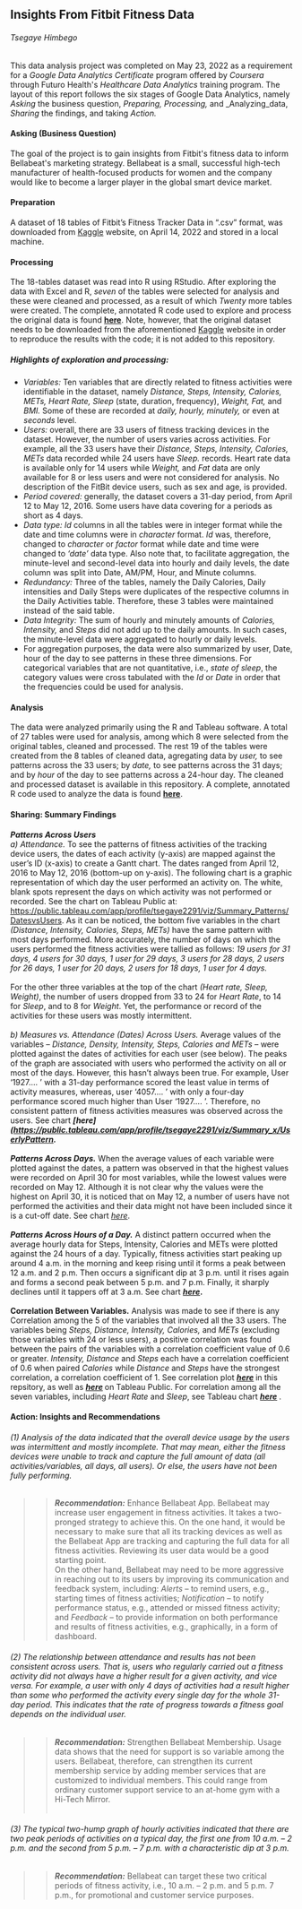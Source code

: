 ## Insights From Fitbit Fitness Data
###### _Tsegaye Himbego_

This data analysis project was completed on May 23, 2022 as a requirement for a _Google Data Analytics Certificate_ program offered by _Coursera_ through Futuro Health's _Healthcare Data Analytics_ training program. The layout of this report follows the six stages of Google Data Analytics, namely _Asking_ the business question, _Preparing,_ _Processing,_ and _Analyzing_data, _Sharing_ the findings, and taking _Action._
#### Asking (Business Question)
The goal of the project is to gain insights from Fitbit's fitness data to inform Bellabeat's marketing strategy. Bellabeat is a small, successful high-tech manufacturer of health-focused products for women and the company would like to become a larger player in the global smart device market.
#### Preparation
A dataset of 18 tables of Fitbit’s Fitness Tracker Data in “.csv” format, was downloaded from [Kaggle](https://www.kaggle.com/datasets/arashnic/fitbit) website, on April 14, 2022 and stored in a local machine.
#### Processing
The 18-tables dataset was read into R using RStudio. After exploring the data with Excel and R, _seven_ of the tables were selected for analysis and these were cleaned and processed, as a result of which _Twenty_ more tables were created. The complete, annotated R code used to explore and process the original data is found <b>[here](https://github.com/tsegayeh/InsightsFromFitBitData/blob/main/HDAcapstone.R)</b>. Note, however, that the original dataset needs to be downloaded from the aforementioned [Kaggle](https://www.kaggle.com/datasets/arashnic/fitbit) website in order to reproduce the results with the code; it is not added to this repository.<br />
##### _Highlights_ of exploration and processing:
  * _Variables:_ Ten variables that are directly related to fitness activities were identifiable in the dataset, namely _Distance, Steps, Intensity, Calories, METs, Heart Rate, Sleep_ (state, duration, frequency), _Weight, Fat,_ and _BMI._ Some of these are recorded at _daily, hourly, minutely,_ or even at _seconds_ level.
  * _Users:_ overall, there are 33 users of fitness tracking devices in the dataset. However, the number of users varies across activities. For example, all the 33 users have their _Distance, Steps, Intensity, Calories, METs_ data recorded while 24 users have _Sleep._ records. Heart rate data is available only for 14 users while _Weight,_ and _Fat_ data are only available for 8 or less users and were not considered for analysis.  No description of the FitBit device users, such as sex and age, is provided.
  * _Period covered:_ generally, the dataset covers a 31-day period, from April 12 to May 12, 2016. Some users have data covering for a periods as short as 4 days.
  * _Data type:_ _Id_ columns in all the tables were in integer format while the date and time columns were in _character_ format. _Id_ was, therefore, changed to _character_ or _factor_ format while date and time were changed to _‘date’_ data type. Also note that, to facilitate aggregation, the minute-level and second-level data into hourly and daily levels, the date column was split into Date, AM/PM, Hour, and Minute columns.
  * _Redundancy:_ Three of the tables, namely the Daily Calories, Daily intensities and Daily Steps were duplicates of the respective columns in the Daily Activities table. Therefore, these 3 tables were maintained instead of the said table.
  * _Data Integrity:_ The sum of hourly and minutely amounts of _Calories, Intensity,_ and _Steps_ did not add up to the daily amounts. In such cases, the minute-level data were aggregated to hourly or daily levels. <br />
  * For aggregation purposes, the data were also summarized by user, Date, hour of the day to see patterns in these three dimensions. For categorical variables that are not quantitative, i.e., _state of sleep_, the category values were cross tabulated with the _Id_ or _Date_ in order that the frequencies could be used for analysis.
#### Analysis
The data were analyzed primarily using the R and Tableau software. A total of 27 tables were used for analysis, among which 8 were selected from the original  tables, cleaned and processed. The rest 19 of the tables were created from the 8 tables of cleaned data, agregating data by _user,_ to see patterns across the 33 users; by _date,_ to see patterns across the 31 days; and by _hour_ of the day to see patterns across a 24-hour day. The cleaned and processed dataset is available in this repository. A complete, annotated R code used to analyze the data is found <b>[here](https://github.com/tsegayeh/InsightsFromFitBitData/blob/main/HDAcapstone.R)</b>. 
#### Sharing: Summary Findings 
**_Patterns Across Users_** <br />
_a) Attendance._ To see the patterns of fitness activities of the tracking device users, the dates of each activity (y-axis) are mapped against the user’s ID (x-axis) to create a Gantt chart. The dates ranged from April 12, 2016 to May 12, 2016 (bottom-up on y-axis). The following chart is a graphic representation of which day the user performed an activity on. The white, blank spots represent the days on which activity was not performed or recorded. See the chart on Tableau Public at: https://public.tableau.com/app/profile/tsegaye2291/viz/Summary_Patterns/DatesvsUsers. As it can be noticed, the bottom five variables in the chart _(Distance, Intensity, Calories, Steps, METs)_ have the same pattern with most days performed. More accurately, the number of days on which the users performed the fitness activities were tallied as follows:
 _19 users for 31 days,
 4 users for 30 days,
 1 user  for 29 days,
 3 users for 28 days,
 2 users for 26 days,
 1 user  for 20 days,
 2 users for 18 days,
 1 user  for  4 days._
<br />	   
For the other three variables at the top of the chart _(Heart rate, Sleep, Weight)_, the number of users dropped from 33 to 24 for _Heart Rate_, to 14 for _Sleep_, and to 8 for _Weight_. Yet, the performance or record of the activities for these users was mostly intermittent. <br /> <br />
_b) Measures vs. Attendance (Dates) Across Users._ Average values of the variables – _Distance, Density, Intensity, Steps, Calories and METs_ – were plotted against the dates of activities for each user (see below). The peaks of the graph are associated with users who performed the activity on all or most of the days. However, this hasn’t always been true. For example, User ‘1927…. ’ with a 31-day performance scored the least value in terms of activity measures, whereas, user ‘4057…. ’  with only a four-day performance scored much higher than User ‘1927…. ’. Therefore, no consistent pattern of fitness activities measures was observed across the users. See chart <b> _[here](https://public.tableau.com/app/profile/tsegaye2291/viz/Summary_x/UserlyPattern._ </b> <br /><br />
**_Patterns Across Days._** When the average values of each variable were plotted against the dates, a pattern was observed in that the highest values were recorded on April 30 for most variables, while the lowest values were recorded on May 12. Although it is not clear why the values were the highest on April 30, it is noticed that on May 12, a number of users have not performed the activities and their data might not have been included since it is a cut-off date. See chart  _[here](https://public.tableau.com/app/profile/tsegaye2291/viz/Summary_x/DailyPattern)_. </b> <br /><br />
**_Patterns Across Hours of a Day._** A distinct pattern occurred when the average hourly data for Steps, Intensity, Calories and METs were plotted against the 24 hours of a day. Typically, fitness activities start peaking up around 4 a.m. in the morning and keep rising until it forms a peak between 12 a.m. and 2 p.m. Then occurs a significant dip at 3 p.m. until it rises again and forms a second peak between 5 p.m. and 7 p.m. Finally, it sharply declines until it tappers off at 3 a.m. See chart <b> _[here](https://public.tableau.com/app/profile/tsegaye2291/viz/Summary_x/HourlyPatterns)_. </b> <br /><br />
**Correlation Between Variables.** Analysis was made to see if there is any Correlation among the 5 of the variables that involved all the 33 users. The variables being _Steps, Distance, Intensity, Calories,_ and _METs_ (excluding those variables with 24 or less users), a positive correlation was found between the pairs of the variables with a correlation coefficient value of 0.6 or greater. _Intensity, Distance_ and _Steps_ each have a correlation coefficient of 0.6 when paired _Calories_ while _Distance_ and _Steps_ have the strongest correlation, a correlation coefficient of 1. See correlation plot <b> _[here](https://github.com/tsegayeh/InsightsFromFitBitData/blob/main/Images/corrPlot5vars.png)_ </b> in this repsitory, as well as <b> _[here](https://public.tableau.com/app/profile/tsegaye2291/viz/fitbitDataInsight/Correlations5dfs)_ </b> on Tableau Public. For correlation among all the seven variables, including _Heart Rate_ and _Sleep_, see Tableau chart <b> _[here](https://public.tableau.com/app/profile/tsegaye2291/viz/fitbitDataInsight/Correlations5dfs)_ </b>.
#### Action: Insights and Recommendations
###### (1) Analysis of the data indicated that the overall device usage by the users was intermittent and mostly incomplete. That may mean, either the fitness devices were unable to track and capture the full amount of data (all activities/variables, all days, all users). Or else, the users have not been fully performing.<br />
>> **_Recommendation:_** Enhance Bellabeat App.  Bellabeat may increase user engagement in fitness activities. It takes a two-pronged strategy to achieve this. On the one hand, it would be necessary to make sure that all its tracking devices as well as the Bellabeat App are tracking and capturing the full data for all fitness activities. Reviewing its user data would be a good starting point. <br />
On the other hand, Bellabeat may need to be more aggressive in reaching out to its users by improving its communication and feedback system, including: _Alerts_ – to remind users, e.g., starting times of fitness activities; _Notification_ – to notify performance status, e.g., attended or missed fitness activity; and _Feedback_ – to provide information on both performance and results of fitness activities, e.g., graphically, in a form of dashboard.
 
###### (2) The relationship between attendance and results has not been consistent across users. That is, users who regularly carried out a fitness activity did not always have a higher result for a given activity, and vice versa. For example, a user with only 4 days of activities had a result higher than some who performed the activity every single day for the whole 31-day period. This indicates that the rate of progress towards a fitness goal depends on the individual user.<br />
>> **_Recommendation:_** Strengthen Bellabeat Membership. Usage data shows that the need for support is so variable among the users. Bellabeat, therefore, can strengthen its current membership service by adding member services that are customized to individual members. This could range from ordinary customer support service to an at-home gym with a Hi-Tech Mirror. <br />
>> <br />
###### (3) The typical two-hump graph of hourly activities indicated that there are two peak periods of activities on a typical day, the first one from 10 a.m. – 2 p.m. and the second from 5 p.m. – 7 p.m. with a characteristic dip at 3 p.m.<br />
>> **_Recommendation:_** Bellabeat can target these two critical periods of fitness activity, i.e., 10 a.m. – 2 p.m. and 5 p.m. 7 p.m., for promotional and customer service purposes. 
